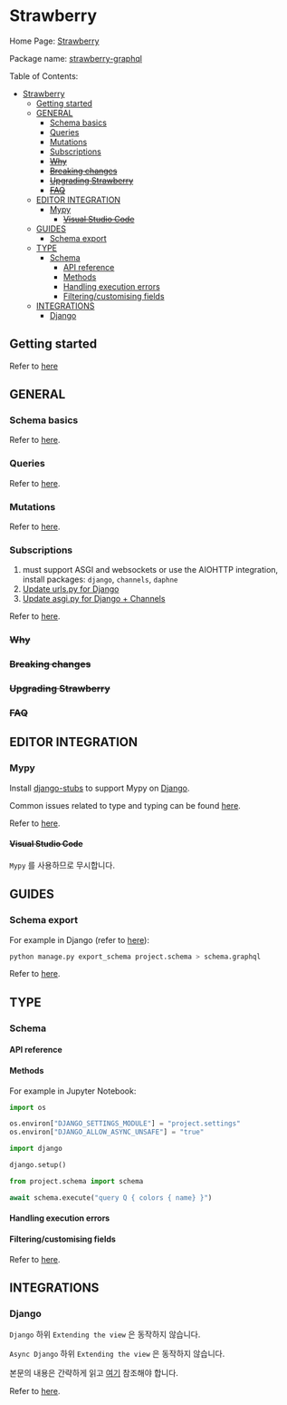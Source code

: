 # Strawberry

Home Page: [Strawberry](https://strawberry.rocks/)

Package name: [strawberry-graphql](https://github.com/strawberry-graphql/strawberry)

Table of Contents:

- [Strawberry](#strawberry)
  - [Getting started](#getting-started)
  - [GENERAL](#general)
    - [Schema basics](#schema-basics)
    - [Queries](#queries)
    - [Mutations](#mutations)
    - [Subscriptions](#subscriptions)
    - [~~Why~~](#why)
    - [~~Breaking changes~~](#breaking-changes)
    - [~~Upgrading Strawberry~~](#upgrading-strawberry)
    - [~~FAQ~~](#faq)
  - [EDITOR INTEGRATION](#editor-integration)
    - [Mypy](#mypy)
      - [~~Visual Studio Code~~](#visual-studio-code)
  - [GUIDES](#guides)
    - [Schema export](#schema-export)
  - [TYPE](#type)
    - [Schema](#schema)
      - [API reference](#api-reference)
      - [Methods](#methods)
      - [Handling execution errors](#handling-execution-errors)
      - [Filtering/customising fields](#filteringcustomising-fields)
  - [INTEGRATIONS](#integrations)
    - [Django](#django)

## Getting started

Refer to [here](https://strawberry.rocks/docs/)

## GENERAL

### Schema basics

Refer to [here](https://strawberry.rocks/docs/general/schema-basics).

### Queries

Refer to [here](https://strawberry.rocks/docs/general/queries).

### Mutations

Refer to [here](https://strawberry.rocks/docs/general/mutations).

### Subscriptions

1. must support ASGI and websockets or use the AIOHTTP integration, install packages: `django`, `channels`, `daphne`
2. [Update urls.py for Django](https://strawberry.rocks/docs/integrations/django)
3. [Update asgi.py for Django + Channels](https://strawberry.rocks/docs/general/subscriptions#django--channels)

Refer to [here](https://strawberry.rocks/docs/general/subscriptions).

### ~~Why~~

### ~~Breaking changes~~

### ~~Upgrading Strawberry~~

### ~~FAQ~~

## EDITOR INTEGRATION

### Mypy

Install [django-stubs](https://github.com/typeddjango/django-stubs) to support Mypy on [Django](https://www.djangoproject.com/).

Common issues related to type and typing can be found [here](https://mypy.readthedocs.io/en/stable/common_issues.html).

Refer to [here](https://strawberry.rocks/docs/editors/mypy).

#### ~~Visual Studio Code~~

`Mypy` 를 사용하므로 무시합니다.

## GUIDES

### Schema export

For example in Django (refer to [here](https://github.com/strawberry-graphql/strawberry-django/pull/299)):

```bash
python manage.py export_schema project.schema > schema.graphql
```

Refer to [here](https://strawberry.rocks/docs/guides/schema-export).

## TYPE

### Schema

#### API reference

#### Methods

For example in Jupyter Notebook:

```python
import os

os.environ["DJANGO_SETTINGS_MODULE"] = "project.settings"
os.environ["DJANGO_ALLOW_ASYNC_UNSAFE"] = "true"

import django

django.setup()

from project.schema import schema

await schema.execute("query Q { colors { name} }")
```

#### Handling execution errors

#### Filtering/customising fields

Refer to [here](https://strawberry.rocks/docs/types/schema).

## INTEGRATIONS

### Django

`Django` 하위 `Extending the view` 은 동작하지 않습니다.

`Async Django` 하위 `Extending the view` 은 동작하지 않습니다.

본문의 내용은 간략하게 읽고 [여기](https://strawberry-graphql.github.io/strawberry-django/quick-start/) 참조해야 합니다.

Refer to [here](https://strawberry.rocks/docs/integrations/django).
